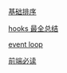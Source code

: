 [基础排序](https://www.runoob.com/w3cnote_genre/algorithm)

[hooks 最全总结](https://juejin.im/post/6846687601357750280)

[event loop](https://juejin.im/post/6844903764202094606)

[前端必读](https://juejin.im/post/6844903896637259784#heading-0)
